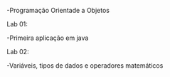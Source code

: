 -Programação Orientade a Objetos

Lab 01:

-Primeira aplicação em java

Lab 02:

-Variáveis, tipos de dados e operadores matemáticos
